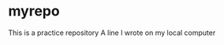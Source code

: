 # myrepo
This is a practice repository
A   l i n e   I   w r o t e   o n   m y   l o c a l   c o m p u t e r  
 